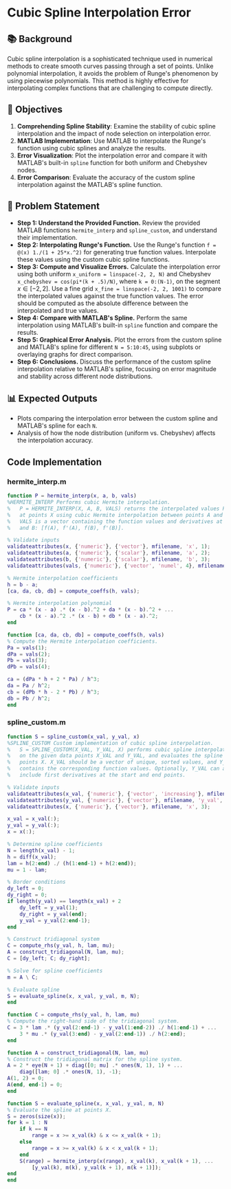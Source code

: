 # Cubic Spline Interpolation Error

## 📚 Background

Cubic spline interpolation is a sophisticated technique used in numerical methods to create smooth curves passing through a set of points. Unlike polynomial interpolation, it avoids the problem of Runge's phenomenon by using piecewise polynomials. This method is highly effective for interpolating complex functions that are challenging to compute directly.

## 🎯 Objectives

1. **Comprehending Spline Stability**: Examine the stability of cubic spline interpolation and the impact of node selection on interpolation error.
2. **MATLAB Implementation**: Use MATLAB to interpolate the Runge's function using cubic splines and analyze the results.
3. **Error Visualization**: Plot the interpolation error and compare it with MATLAB's built-in `spline` function for both uniform and Chebyshev nodes.
4. **Error Comparison**: Evaluate the accuracy of the custom spline interpolation against the MATLAB's spline function.

## 📝 Problem Statement

- **Step 1: Understand the Provided Function.** Review the provided MATLAB functions `hermite_interp` and `spline_custom`, and understand their implementation.
- **Step 2: Interpolating Runge's Function.** Use the Runge's function `f = @(x) 1./(1 + 25*x.^2)` for generating true function values. Interpolate these values using the custom cubic spline functions.
- **Step 3: Compute and Visualize Errors.** Calculate the interpolation error using both uniform `x_uniform = linspace(-2, 2, N)` and Chebyshev `x_chebyshev = cos(pi*(k + .5)/N)`, where `k = 0:(N-1)`, on the segment $x\in[−2,2]$. Use a fine grid `x_fine = linspace(-2, 2, 1001)` to compare the interpolated values against the true function values. The error should be computed as the absolute difference between the interpolated and true values.
- **Step 4: Compare with MATLAB's Spline.** Perform the same interpolation using MATLAB's built-in `spline` function and compare the results.
- **Step 5: Graphical Error Analysis.** Plot the errors from the custom spline and MATLAB's spline for different `N = 5:10:45`, using subplots or overlaying graphs for direct comparison.
- **Step 6: Conclusions.** Discuss the performance of the custom spline interpolation relative to MATLAB's spline, focusing on error magnitude and stability across different node distributions.

## 📊 Expected Outputs

- Plots comparing the interpolation error between the custom spline and MATLAB's spline for each `N`.
- Analysis of how the node distribution (uniform vs. Chebyshev) affects the interpolation accuracy.

## Code Implementation

### hermite_interp.m

```matlab
function P = hermite_interp(x, a, b, vals)
%HERMITE_INTERP Performs cubic Hermite interpolation.
%   P = HERMITE_INTERP(X, A, B, VALS) returns the interpolated values P
%   at points X using cubic Hermite interpolation between points A and B.
%   VALS is a vector containing the function values and derivatives at A
%   and B: [f(A), f'(A), f(B), f'(B)].

% Validate inputs
validateattributes(x, {'numeric'}, {'vector'}, mfilename, 'x', 1);
validateattributes(a, {'numeric'}, {'scalar'}, mfilename, 'a', 2);
validateattributes(b, {'numeric'}, {'scalar'}, mfilename, 'b', 3);
validateattributes(vals, {'numeric'}, {'vector', 'numel', 4}, mfilename, 'vals', 4);

% Hermite interpolation coefficients
h = b - a;
[ca, da, cb, db] = compute_coeffs(h, vals);

% Hermite interpolation polynomial
P = ca * (x - a) .* (x - b).^2 + da * (x - b).^2 + ...
    cb * (x - a).^2 .* (x - b) + db * (x - a).^2;
end

function [ca, da, cb, db] = compute_coeffs(h, vals)
% Compute the Hermite interpolation coefficients.
Pa = vals(1);
dPa = vals(2);
Pb = vals(3);
dPb = vals(4);

ca = (dPa * h + 2 * Pa) / h^3;
da = Pa / h^2;
cb = (dPb * h - 2 * Pb) / h^3;
db = Pb / h^2;
end
```

### spline_custom.m

```matlab
function S = spline_custom(x_val, y_val, x)
%SPLINE_CUSTOM Custom implementation of cubic spline interpolation.
%   S = SPLINE_CUSTOM(X_VAL, Y_VAL, X) performs cubic spline interpolation
%   on the given data points X_VAL and Y_VAL, and evaluates the spline at
%   points X. X_VAL should be a vector of unique, sorted values, and Y_VAL
%   contains the corresponding function values. Optionally, Y_VAL can also
%   include first derivatives at the start and end points.

% Validate inputs
validateattributes(x_val, {'numeric'}, {'vector', 'increasing'}, mfilename, 'x_val', 1);
validateattributes(y_val, {'numeric'}, {'vector'}, mfilename, 'y_val', 2);
validateattributes(x, {'numeric'}, {'vector'}, mfilename, 'x', 3);

x_val = x_val(:);
y_val = y_val(:);
x = x(:);

% Determine spline coefficients
N = length(x_val) - 1;
h = diff(x_val);
lam = h(2:end) ./ (h(1:end-1) + h(2:end));
mu = 1 - lam;

% Border conditions
dy_left = 0;
dy_right = 0;
if length(y_val) == length(x_val) + 2
    dy_left = y_val(1);
    dy_right = y_val(end);
    y_val = y_val(2:end-1);
end

% Construct tridiagonal system
C = compute_rhs(y_val, h, lam, mu);
A = construct_tridiagonal(N, lam, mu);
C = [dy_left; C; dy_right];

% Solve for spline coefficients
m = A \ C;

% Evaluate spline
S = evaluate_spline(x, x_val, y_val, m, N);
end

function C = compute_rhs(y_val, h, lam, mu)
% Compute the right-hand side of the tridiagonal system.
C = 3 * lam .* (y_val(2:end-1) - y_val(1:end-2)) ./ h(1:end-1) + ...
    3 * mu .* (y_val(3:end) - y_val(2:end-1)) ./ h(2:end);
end

function A = construct_tridiagonal(N, lam, mu)
% Construct the tridiagonal matrix for the spline system.
A = 2 * eye(N + 1) + diag([0; mu] .* ones(N, 1), 1) + ...
    diag([lam; 0] .* ones(N, 1), -1);
A(1, 2) = 0;
A(end, end-1) = 0;
end

function S = evaluate_spline(x, x_val, y_val, m, N)
% Evaluate the spline at points X.
S = zeros(size(x));
for k = 1 : N
    if k == N
        range = x >= x_val(k) & x <= x_val(k + 1);
    else
        range = x >= x_val(k) & x < x_val(k + 1);
    end
    S(range) = hermite_interp(x(range), x_val(k), x_val(k + 1), ...
        [y_val(k), m(k), y_val(k + 1), m(k + 1)]);
end
end
```
